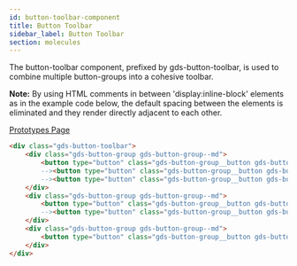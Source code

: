 ```yaml
---
id: button-toolbar-component
title: Button Toolbar
sidebar_label: Button Toolbar
section: molecules
---
```


The button-toolbar component, prefixed by gds-button-toolbar, is used to combine multiple button-groups into a cohesive toolbar.

__Note:__ By using HTML comments in between 'display:inline-block' elements as in the example code below, the default spacing between the elements is eliminated and they render directly adjacent to each other.

<p style="margin-bottom: 0.8em">
    <a href="https://ds.gumgum.com/stable/index.html#gds-button-toolbar" target="_blank">Prototypes Page</a>
</p>

```html
<div class="gds-button-toolbar">
    <div class="gds-button-group gds-button-group--md">
        <button type="button" class="gds-button-group__button gds-button--default">Default</button><!--
        --><button type="button" class="gds-button-group__button gds-button--primary">Primary</button><!--
        --><button type="button" class="gds-button-group__button gds-button--success">Success</button>
    </div>
    <div class="gds-button-group gds-button-group--md">
        <button type="button" class="gds-button-group__button gds-button--info">Info</button><!--
        --><button type="button" class="gds-button-group__button gds-button--warning">Warning</button>
    </div>
    <div class="gds-button-group gds-button-group--md">
        <button type="button" class="gds-button-group__button gds-button--danger">Danger</button>
    </div>
</div>
```
